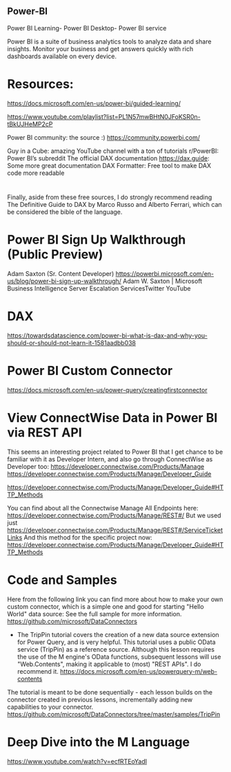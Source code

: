 ## Power-BI
Power BI Learning- Power BI Desktop- Power BI service

Power BI is a suite of business analytics tools to analyze data and share insights. Monitor your business and get answers quickly with rich dashboards available on every device.

# Resources:
https://docs.microsoft.com/en-us/power-bi/guided-learning/

https://www.youtube.com/playlist?list=PL1N57mwBHtN0JFoKSR0n-tBkUJHeMP2cP


Power BI community: the source :) https://community.powerbi.com/

Guy in a Cube: amazing YouTube channel with a ton of tutorials
r/PowerBI: Power BI’s subreddit
The official DAX documentation
https://dax.guide: Some more great documentation
DAX Formatter: Free tool to make DAX code more readable

#
Finally, aside from these free sources, I do strongly recommend reading The Definitive Guide to DAX by Marco Russo and Alberto Ferrari, which can be considered the bible of the language.



# Power BI Sign Up Walkthrough (Public Preview)
Adam Saxton (Sr. Content Developer)
https://powerbi.microsoft.com/en-us/blog/power-bi-sign-up-walkthrough/
Adam W. Saxton | Microsoft Business Intelligence Server Escalation ServicesTwitter YouTube

# DAX
https://towardsdatascience.com/power-bi-what-is-dax-and-why-you-should-or-should-not-learn-it-1581aadbb038

# Power BI Custom Connector
https://docs.microsoft.com/en-us/power-query/creatingfirstconnector

# View ConnectWise Data in Power BI via REST API
This seems an interesting project related to Power BI that I get chance to be familiar with it as Developer Intern, and also go through ConnectWise as Developer too:
https://developer.connectwise.com/Products/Manage
https://developer.connectwise.com/Products/Manage/Developer_Guide

https://developer.connectwise.com/Products/Manage/Developer_Guide#HTTP_Methods

You can find about all the Connectwise Manage All Endpoints here: https://developer.connectwise.com/Products/Manage/REST#/
But we used just https://developer.connectwise.com/Products/Manage/REST#/ServiceTicketLinks
And this method for the specific project now: https://developer.connectwise.com/Products/Manage/Developer_Guide#HTTP_Methods

# Code and Samples
Here from the following link you can find more about how to make your own custom connector, which is a simple one and good for starting "Hello World" data source:
See the full sample for more information.
https://github.com/microsoft/DataConnectors

- The TripPin tutorial covers the creation of a new data source extension for Power Query, and is very helpful. This tutorial uses a public OData service (TripPin) as a reference source. Although this lesson requires the use of the M engine's OData functions, subsequent lessons will use "Web.Contents", making it applicable to (most) "REST APIs". I do recommend it.
https://docs.microsoft.com/en-us/powerquery-m/web-contents

The tutorial is meant to be done sequentially - each lesson builds on the connector created in previous lessons, incrementally adding new capabilities to your connector.
https://github.com/microsoft/DataConnectors/tree/master/samples/TripPin


# Deep Dive into the M Language
https://www.youtube.com/watch?v=ecfRTEoYadI


